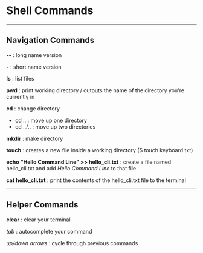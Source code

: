# Shell Commands

--------------------

## Navigation Commands

**--** : long name version

**-** : short name version


**ls** : list files

**pwd** : print working directory / outputs the name of the directory you're currently in

**cd** : change directory
-  cd .. : move up one directory
-  cd ../.. : move up two directories

**mkdir** : make directory

**touch** : creates a new file inside a working directory ($ touch keyboard.txt)

**echo "Hello Command Line" >> hello_cli.txt** : create a file named hello_cli.txt and add *Hello Command Line* to that file

**cat hello_cli.txt** : print the contents of the hello_cli.txt file to the terminal

------------------

## Helper Commands

**clear** : clear your terminal

*tab* : autocomplete your command

*up/down arrows* : cycle through previous commands
